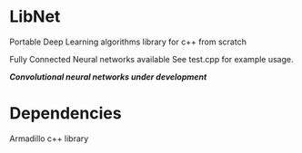 # LibNet
Portable Deep Learning algorithms library for c++ from scratch 

 Fully Connected Neural networks available
 See test.cpp for example usage.
 
***Convolutional neural networks under development***

# Dependencies
Armadillo c++ library 

